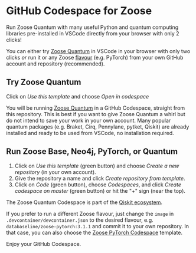 # GitHub Codespace for Zoose

Run Zoose Quantum with many useful Python and quantum computing libraries pre-installed in VSCode directly from your browser with only 2 clicks!

You can either try [Zoose Quantum](https://github.com/ianhellstrom/zoose#zoose-quantum) in VSCode in your browser with only two clicks _or_ run it or any Zoose [flavour](https://github.com/ianhellstrom/zoose#flavours) (e.g. PyTorch) from your own GitHub account and repository (recommended).

## Try Zoose Quantum
Click on _Use this template_ and choose _Open in codespace_

You will be running [Zoose Quantum](https://databaseline.tech/zoose-2.0/#zoose-quantum) in a GitHub Codespace, straight from this repository.
This is best if you want to give Zoose Quantum a whirl but do not intend to save your work in your own account.
Many popular quantum packages (e.g. Braket, Cirq, Pennylane, pytket, Qiskit) are already installed and ready to be used from VSCode, no installation required.

## Run Zoose Base, Neo4j, PyTorch, or Quantum

1. Click on _Use this template_ (green button) and choose _Create a new repository_ (in your own account).
1. Give the repository a name and click _Create repository from template_.
1. Click on _Code_ (green button), choose _Codespaces_, and click _Create codespace on master_ (green button) or hit the "+" sign (near the top).

The Zoose Quantum Codespace is part of the [Qiskit ecosystem](https://github.com/qiskit-community/ecosystem).

If you prefer to run a different Zoose flavour, just change the `image` in `.devcontainer/devcontainer.json` to the desired flavour, e.g. `databaseline/zoose-pytorch:3.1.1` and commit it to your own repository.
In that case, you can also choose the [Zoose PyTorch Codespace](https://github.com/ianhellstrom/zoose-pytorch-codespace) template.

Enjoy your GitHub Codespace.
